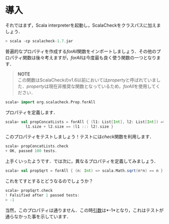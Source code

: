 # 導入

それではまず，Scala interpreterを起動し，ScalaCheckをクラスパスに加えましょう．

<!-- Fire up the Scala interpreter, with ScalaCheck in the classpath. -->

```scala
> scala -cp scalacheck-1.7.jar
```

普遍的なプロパティを作成する*forAll*関数をインポートしましょう．その他のプロパティ関数は後々考えますが，*forAll*は今度最も良く使う関数の一つとなります．  
>**NOTE**  
>この関数はScalaCheckのv1.6以前においては*property*と呼ばれていました．*property*は現在非推奨な関数となっているため，*forAll*を使用してください．

<!-- Import the forAll method, which creates universally quantified properties. We will dig into the different property methods later on, but forAll is probably the one you will use the most. Note that it was called property in earlier versions (pre 1.6) of ScalaCheck. property is now a deprecated method, since forAll is a much better name. -->

```scala
scala> import org.scalacheck.Prop.forAll
```

プロパティを定義します．

<!-- Define a property. -->

```scala
scala> val propConcatLists = forAll { (l1: List[Int], l2: List[Int]) =>
         l1.size + l2.size == (l1 ::: l2).size }
```

このプロパティをテストしましょう！テストには*check*関数を利用します．

<!-- Check the property! -->

```scala
scala> propConcatLists.check
+ OK, passed 100 tests.
```

上手くいったようです．では次に，異なるプロパティを定義してみましょう．

<!-- OK, that seemed alright. Now define another property. -->

```scala
scala> val propSqrt = forAll { (n: Int) => scala.Math.sqrt(n*n) == n }
```

これをてすとするとどうなるのでしょうか？

<!-- Check it! -->

```scala
scala> propSqrt.check
! Falsified after 1 passed tests:
> -1
```

当然，このプロパティは通りません．この時<U>引数</U>は*-1*となり，これはテストが通らなかった事を示しています．

<!-- Not surprisingly, the property doesn't hold. The argument -1 falsifies it. -->

